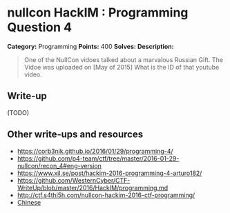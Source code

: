 # nullcon HackIM : Programming Question 4

**Category:** Programming
**Points:** 400
**Solves:** 
**Description:**

> One of the NullCon vidoes talked about a marvalous Russian Gift. The Vidoe was uploaded on [May of 2015] What is the ID of that youtube video.


## Write-up

(TODO)

## Other write-ups and resources

* <https://corb3nik.github.io/2016/01/29/programming-4/>
* <https://github.com/p4-team/ctf/tree/master/2016-01-29-nullcon/recon_4#eng-version>
* <https://www.xil.se/post/hackim-2016-programming-4-arturo182/>
* <https://github.com/WesternCyber/CTF-WriteUp/blob/master/2016/HackIM/programming.md>
* <http://ctf.s4thi5h.com/nullcon-hackim-2016-ctf-programming/>
* [Chinese](http://www.cnblogs.com/Christmas/p/5176439.html)
